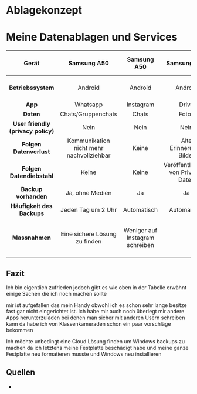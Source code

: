 # Ablagekonzept

# Meine Datenablagen und Services

**Gerät**|**Samsung A50**|**Samsung A50**|**Samsung A50**|**Samsung A50 / Laptop**|**Samsung A50 / Laptop**
:-----:|:-----:|:-----:|:-----:|:-----:|:-----:
**Betriebssystem**|Android|Android|Android|Android / Windows 10|Android / Windows 10
**App**|Whatsapp|Instagram|Drive|Outlook / Gmx|Discord
**Daten**|Chats/Gruppenchats|Chats|Fotos|Emails|Chats
**User friendly (privacy policy)**|Nein|Nein|Nein|Nein|Nein
**Folgen Datenverlust**|Kommunikation nicht mehr nachvollziehbar|Keine|Alte Erinnerungs Bilder |Kalendetermine, Emails|Keine
**Folgen Datendiebstahl**|Keine|Keine|Veröffentlichung von Privaten Daten|Veröffentlichung von Privaten Daten|Keine
**Backup vorhanden**|Ja, ohne Medien|Ja|Ja|Ja|Ja|Ja
**Häufigkeit des Backups**|Jeden Tag um 2 Uhr|Automatisch|Automatisch|Automatisch|Automatisch
**Massnahmen**|Eine sichere Lösung zu finden|Weniger auf Instagram schreiben | | |nichts wichtiges über Discord schreiben


## Fazit

Ich bin eigentlich zufrieden jedoch gibt es wie oben in der Tabelle erwähnt einige Sachen die ich noch machen sollte

mir ist aufgefallen das mein Handy obwohl ich es schon sehr lange besitze fast gar nicht eingerichtet ist. Ich habe mir auch noch überlegt mir andere Apps herunterzuladen bei denen man sicher mit anderen Usern schreiben kann da habe ich von Klassenkameraden schon ein paar vorschläge bekommen

Ich möchte unbedingt eine Cloud Lösung finden um Windows backups zu machen da ich letztens meine Festplatte beschädigt habe und meine ganze Festplatte neu formatieren musste und Windows neu installieren


## Quellen
-
